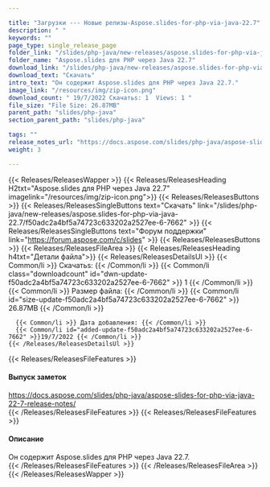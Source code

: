 ```yaml
---

title: "Загрузки --- Новые релизы-Aspose.slides-for-php-via-java-22.7"
description: " "
keywords: ""
page_type: single_release_page
folder_link: "/slides/php-java/new-releases/aspose.slides-for-php-via-java-22.7/"
folder_name: "Aspose.slides для PHP через Java 22.7"
download_link: "/slides/php-java/new-releases/aspose.slides-for-php-via-java-22.7/f50adc2a4bf5a74723c633202a2527ee-6-7662"
download_text: "Скачать"
intro_text: "Он содержит Aspose.slides для PHP через Java 22.7."
image_link: "/resources/img/zip-icon.png"
download_count: " 19/7/2022 Скачатьs: 1  Views: 1 "
file_size: "File Size: 26.87MB"
parent_path: "slides/php-java"
section_parent_path: "slides/php-java"

tags: ""
release_notes_url: "https://docs.aspose.com/slides/php-java/aspose-slides-for-php-via-java-22-7-release-notes/"
weight: 3

---
```


{{< Releases/ReleasesWapper >}}
  {{< Releases/ReleasesHeading H2txt="Aspose.slides для PHP через Java 22.7" imagelink="/resources/img/zip-icon.png">}}
  {{< Releases/ReleasesButtons >}}
    {{< Releases/ReleasesSingleButtons text="Скачать" link="/slides/php-java/new-releases/aspose.slides-for-php-via-java-22.7/f50adc2a4bf5a74723c633202a2527ee-6-7662" >}}
    {{< Releases/ReleasesSingleButtons text="Форум поддержки" link="https://forum.aspose.com/c/slides" >}}
  {{< Releases/ReleasesButtons >}}
  {{< Releases/ReleasesFileArea >}}
    {{< Releases/ReleasesHeading h4txt="Детали файла">}}
    {{< Releases/ReleasesDetailsUl >}}
      {{< Common/li >}} Скачатьs: {{< /Common/li >}}
      {{< Common/li class="downloadcount" id="dwn-update-f50adc2a4bf5a74723c633202a2527ee-6-7662" >}} 1 {{< /Common/li >}}
      {{< Common/li >}} Размер файла: {{< /Common/li >}}
      {{< Common/li id="size-update-f50adc2a4bf5a74723c633202a2527ee-6-7662" >}} 26.87MB {{< /Common/li >}}

      {{< Common/li >}} Дата добавления: {{< /Common/li >}}
      {{< Common/li id="added-update-f50adc2a4bf5a74723c633202a2527ee-6-7662" >}}19/7/2022 {{< /Common/li >}}
    {{< /Releases/ReleasesDetailsUl >}}

  {{< Releases/ReleasesFileFeatures >}}
      <h4>Выпуск заметок</h4><div><a href='https://docs.aspose.com/slides/php-java/aspose-slides-for-php-via-java-22-7-release-notes/'>https://docs.aspose.com/slides/php-java/aspose-slides-for-php-via-java-22-7-release-notes/</a></div>
  {{< /Releases/ReleasesFileFeatures >}}
  {{< Releases/ReleasesFileFeatures >}}
      <h4>Описание</h4><div class="HTMLDescription">Он содержит Aspose.slides для PHP через Java 22.7.</div>
  {{< /Releases/ReleasesFileFeatures >}}
 {{< /Releases/ReleasesFileArea >}}
{{< /Releases/ReleasesWapper >}}


